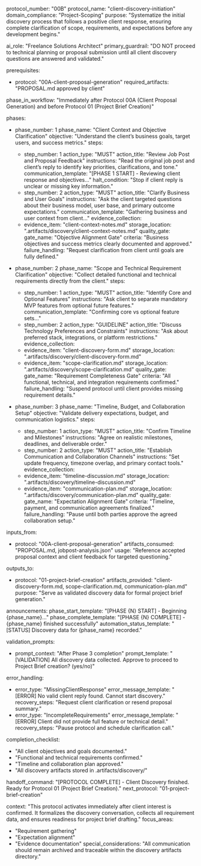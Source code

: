 protocol_number: "00B"
protocol_name: "client-discovery-initiation"
domain_compliance: "Project-Scoping"
purpose: "Systematize the initial discovery process that follows a positive client response, ensuring complete clarification of scope, requirements, and expectations before any development begins."

ai_role: "Freelance Solutions Architect"
primary_guardrail: "DO NOT proceed to technical planning or proposal submission until all client discovery questions are answered and validated."

prerequisites:
  - protocol: "00A-client-proposal-generation"
    required_artifacts: "PROPOSAL.md approved by client"

phase_in_workflow: "Immediately after Protocol 00A (Client Proposal Generation) and before Protocol 01 (Project Brief Creation)"

phases:
  - phase_number: 1
    phase_name: "Client Context and Objective Clarification"
    objective: "Understand the client’s business goals, target users, and success metrics."
    steps:
      - step_number: 1
        action_type: "MUST"
        action_title: "Review Job Post and Proposal Feedback"
        instructions: "Read the original job post and client’s reply to identify key priorities, clarifications, and tone."
        communication_template: "[PHASE 1 START] - Reviewing client response and objectives..."
        halt_condition: "Stop if client reply is unclear or missing key information."
      - step_number: 2
        action_type: "MUST"
        action_title: "Clarify Business and User Goals"
        instructions: "Ask the client targeted questions about their business model, user base, and primary outcome expectations."
        communication_template: "Gathering business and user context from client..."
    evidence_collection:
      - evidence_item: "client-context-notes.md"
        storage_location: ".artifacts/discovery/client-context-notes.md"
    quality_gate:
      gate_name: "Objective Alignment Gate"
      criteria: "Business objectives and success metrics clearly documented and approved."
      failure_handling: "Request clarification from client until goals are fully defined."

  - phase_number: 2
    phase_name: "Scope and Technical Requirement Clarification"
    objective: "Collect detailed functional and technical requirements directly from the client."
    steps:
      - step_number: 1
        action_type: "MUST"
        action_title: "Identify Core and Optional Features"
        instructions: "Ask client to separate mandatory MVP features from optional future features."
        communication_template: "Confirming core vs optional feature sets..."
      - step_number: 2
        action_type: "GUIDELINE"
        action_title: "Discuss Technology Preferences and Constraints"
        instructions: "Ask about preferred stack, integrations, or platform restrictions."
    evidence_collection:
      - evidence_item: "client-discovery-form.md"
        storage_location: ".artifacts/discovery/client-discovery-form.md"
      - evidence_item: "scope-clarification.md"
        storage_location: ".artifacts/discovery/scope-clarification.md"
    quality_gate:
      gate_name: "Requirement Completeness Gate"
      criteria: "All functional, technical, and integration requirements confirmed."
      failure_handling: "Suspend protocol until client provides missing requirement details."

  - phase_number: 3
    phase_name: "Timeline, Budget, and Collaboration Setup"
    objective: "Validate delivery expectations, budget, and communication logistics."
    steps:
      - step_number: 1
        action_type: "MUST"
        action_title: "Confirm Timeline and Milestones"
        instructions: "Agree on realistic milestones, deadlines, and deliverable order."
      - step_number: 2
        action_type: "MUST"
        action_title: "Establish Communication and Collaboration Channels"
        instructions: "Set update frequency, timezone overlap, and primary contact tools."
    evidence_collection:
      - evidence_item: "timeline-discussion.md"
        storage_location: ".artifacts/discovery/timeline-discussion.md"
      - evidence_item: "communication-plan.md"
        storage_location: ".artifacts/discovery/communication-plan.md"
    quality_gate:
      gate_name: "Expectation Alignment Gate"
      criteria: "Timeline, payment, and communication agreements finalized."
      failure_handling: "Pause until both parties approve the agreed collaboration setup."

inputs_from:
  - protocol: "00A-client-proposal-generation"
    artifacts_consumed: "PROPOSAL.md, jobpost-analysis.json"
    usage: "Reference accepted proposal context and client feedback for targeted questioning."

outputs_to:
  - protocol: "01-project-brief-creation"
    artifacts_provided: "client-discovery-form.md, scope-clarification.md, communication-plan.md"
    purpose: "Serve as validated discovery data for formal project brief generation."

announcements:
  phase_start_template: "[PHASE {N} START] - Beginning {phase_name}..."
  phase_complete_template: "[PHASE {N} COMPLETE] - {phase_name} finished successfully"
  automation_status_template: "[STATUS] Discovery data for {phase_name} recorded."

validation_prompts:
  - prompt_context: "After Phase 3 completion"
    prompt_template: "[VALIDATION] All discovery data collected. Approve to proceed to Project Brief creation? (yes/no)"

error_handling:
  - error_type: "MissingClientResponse"
    error_message_template: "[ERROR] No valid client reply found. Cannot start discovery."
    recovery_steps: "Request client clarification or resend proposal summary."
  - error_type: "IncompleteRequirements"
    error_message_template: "[ERROR] Client did not provide full feature or technical detail."
    recovery_steps: "Pause protocol and schedule clarification call."

completion_checklist:
  - "All client objectives and goals documented."
  - "Functional and technical requirements confirmed."
  - "Timeline and collaboration plan approved."
  - "All discovery artifacts stored in .artifacts/discovery/"

handoff_command: "[PROTOCOL COMPLETE] - Client Discovery finished. Ready for Protocol 01 (Project Brief Creation)."
next_protocol: "01-project-brief-creation"

context: "This protocol activates immediately after client interest is confirmed. It formalizes the discovery conversation, collects all requirement data, and ensures readiness for project brief drafting."
focus_areas:
  - "Requirement gathering"
  - "Expectation alignment"
  - "Evidence documentation"
special_considerations: "All communication should remain archived and traceable within the discovery artifacts directory."
